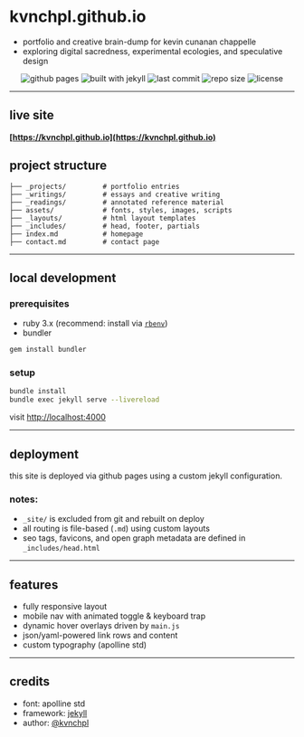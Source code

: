 # kvnchpl.github.io

- portfolio and creative brain-dump for kevin cunanan chappelle  
- exploring digital sacredness, experimental ecologies, and speculative design

<p align="center">
  <img alt="github pages" src="https://img.shields.io/badge/deploy-github%20pages-blue?logo=github&style=flat-square">
  <img alt="built with jekyll" src="https://img.shields.io/badge/built%20with-jekyll-orange?logo=ruby&style=flat-square">
  <img alt="last commit" src="https://img.shields.io/github/last-commit/kvnchpl/kvnchpl.github.io?style=flat-square">
  <img alt="repo size" src="https://img.shields.io/github/repo-size/kvnchpl/kvnchpl.github.io?style=flat-square">
  <img alt="license" src="https://img.shields.io/github/license/kvnchpl/kvnchpl.github.io?style=flat-square">
</p>

---

## live site

**[https://kvnchpl.github.io](https://kvnchpl.github.io)**


## project structure

```
├── _projects/         # portfolio entries
├── _writings/         # essays and creative writing
├── _readings/         # annotated reference material
├── assets/            # fonts, styles, images, scripts
├── _layouts/          # html layout templates
├── _includes/         # head, footer, partials
├── index.md           # homepage
├── contact.md         # contact page
```

---

## local development

### prerequisites

- ruby 3.x (recommend: install via [`rbenv`](https://github.com/rbenv/rbenv))
- bundler

```bash
gem install bundler
```

### setup

```bash
bundle install
bundle exec jekyll serve --livereload
```

visit [http://localhost:4000](http://localhost:4000)

---

## deployment

this site is deployed via github pages using a custom jekyll configuration.

### notes:

- `_site/` is excluded from git and rebuilt on deploy
- all routing is file-based (`.md`) using custom layouts
- seo tags, favicons, and open graph metadata are defined in `_includes/head.html`

---

## features

- fully responsive layout
- mobile nav with animated toggle & keyboard trap
- dynamic hover overlays driven by `main.js`
- json/yaml-powered link rows and content
- custom typography (apolline std)

---

## credits

- font: apolline std  
- framework: [jekyll](https://jekyllrb.com/)  
- author: [@kvnchpl](https://github.com/kvnchpl)
